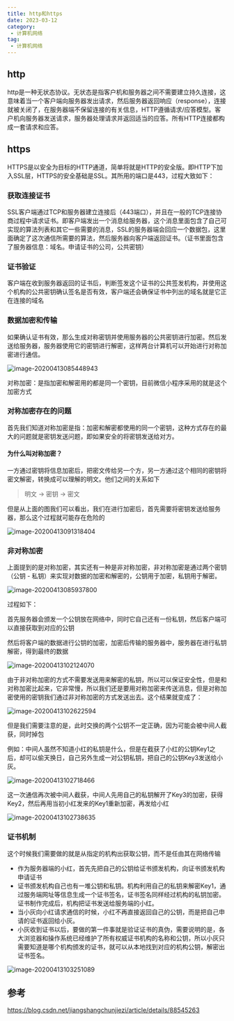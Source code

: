 ```yaml
---
title: http和https
date: 2023-03-12
category:
 - 计算机网络
tag:
 - 计算机网络
---
```

## http

http是一种无状态协议。无状态是指客户机和服务器之间不需要建立持久连接，这意味着当一个客户端向服务器发出请求，然后服务器返回响应（response），连接就被关闭了，在服务器端不保留连接的有关信息，HTTP遵循请求/应答模型。客户机向服务器发送请求，服务器处理请求并返回适当的应答。所有HTTP连接都构成一套请求和应答。

## https

HTTPS是以安全为目标的HTTP通道，简单将就是HTTP的安全版。即HTTP下加入SSL层，HTTPS的安全基础是SSL。其所用的端口是443，过程大致如下：

### 获取连接证书

SSL客户端通过TCP和服务器建立连接后（443端口），并且在一般的TCP连接协商过程中请求证书。即客户端发出一个消息给服务器，这个消息里面包含了自己可实现的算法列表和其它一些需要的消息，SSL的服务器端会回应一个数据包，这里面确定了这次通信所需要的算法，然后服务器向客户端返回证书。（证书里面包含了服务器信息：域名。申请证书的公司，公共密钥）

### 证书验证

客户端在收到服务器返回的证书后，判断签发这个证书的公共签发机构，并使用这个机构的公共密钥确认签名是否有效，客户端还会确保证书中列出的域名就是它正在连接的域名

### 数据加密和传输

如果确认证书有效，那么生成对称密钥并使用服务器的公共密钥进行加密。然后发送给服务器，服务器使用它的密钥进行解密，这样两台计算机可以开始进行对称加密进行通信。

![image-20200413085448943](images/image-20200413085448943.png)

对称加密：是指加密和解密用的都是同一个密钥，目前微信小程序采用的就是这个加密方式

### 对称加密存在的问题

首先我们知道对称加密是指：加密和解密都使用的同一个密钥，这种方式存在的最大的问题就是密钥发送问题，即如果安全的将密钥发送给对方。

#### 为什么叫对称加密？

一方通过密钥将信息加密后，把密文传给另一个方，另一方通过这个相同的密钥将密文解密，转换成可以理解的明文。他们之间的关系如下

> 明文 -> 密钥 -> 密文

但是从上面的图我们可以看出，我们在进行加密后，首先需要将密钥发送给服务器，那么这个过程就可能存在危险的

![image-20200413091318404](images/image-20200413091318404.png)



### 非对称加密

上面提到的是对称加密，其实还有一种是非对称加密，非对称加密是通过两个密钥（公钥 - 私钥）来实现对数据的加密和解密的，公钥用于加密，私钥用于解密。

![image-20200413085937800](images/image-20200413085937800.png)

过程如下：

首先服务器会颁发一个公钥放在网络中，同时它自己还有一份私钥，然后客户端可以直接获取到对应的公钥

然后将客户端的数据进行公钥的加密，加密后传输的服务器中，服务器在进行私钥解密，得到最终的数据



![image-20200413102124070](images/image-20200413102124070.png)

由于非对称加密的方式不需要发送用来解密的私钥，所以可以保证安全性，但是和对称加密比起来，它非常慢，所以我们还是要用对称加密来传送消息，但是对称加密使用的密钥我们通过非对称加密的方式发送出去。这个结果就变成了：

![image-20200413102622594](images/image-20200413102622594.png)

但是我们需要注意的是，此时交换的两个公钥不一定正确，因为可能会被中间人截获，同时掉包

例如：中间人虽然不知道小红的私钥是什么，但是在截获了小红的公钥Key1之后，却可以偷天换日，自己另外生成一对公钥私钥，把自己的公钥Key3发送给小灰。

![image-20200413102718466](images/image-20200413102718466.png)

这一次通信再次被中间人截获，中间人先用自己的私钥解开了Key3的加密，获得Key2，然后再用当初小红发来的Key1重新加密，再发给小红

![image-20200413102738635](images/image-20200413102738635.png)

### 证书机制

这个时候我们需要做的就是从指定的机构出获取公钥，而不是任由其在网络传输

- 作为服务器端的小红，首先先把自己的公钥给证书颁发机构，向证书颁发机构申请证书
- 证书颁发机构自己也有一堆公钥和私钥。机构利用自己的私钥来解密Key1，通过服务端网址等信息生成一个证书签名，证书签名同样经过机构的私钥加密。证书制作完成后，机构把证书发送给服务端的小红。
- 当小灰向小红请求通信的时候，小红不再直接返回自己的公钥，而是把自己申请的证书返回给小灰。
- 小灰收到证书以后，要做的第一件事就是验证证书的真伪，需要说明的是，各大浏览器和操作系统已经维护了所有权威证书机构的名称和公钥，所以小灰只需要知道是哪个机构颁发的证书，就可以从本地找到对应的机构公钥，解密出证书签名。

![image-20200413103251089](images/image-20200413103251089.png)

## 参考

https://blog.csdn.net/jiangshangchunjiezi/article/details/88545263

